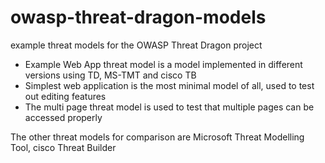 # owasp-threat-dragon-models
example threat models for the OWASP Threat Dragon project

* Example Web App threat model is a model implemented in different versions using TD, MS-TMT and cisco TB
* Simplest web application is the most minimal model of all, used to test out editing features
* The multi page threat model is used to test that multiple pages can be accessed properly

The other threat models for comparison are Microsoft Threat Modelling Tool, cisco Threat Builder
